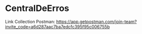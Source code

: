 # CentralDeErros

Link Collection Postman: https://app.getpostman.com/join-team?invite_code=a6d287aac7ba7edcfc395f95c006755b
